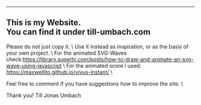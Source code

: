 
-----------------------------------------
  This is my Website.                    
  You can find it under till-umbach.com  
-----------------------------------------

Please do not just copy it. \\
Use it instead as inspiration, or as the basis of your own project. \\
For the animated SVG-Waves check:https://library.superhi.com/posts/how-to-draw-and-animate-an-svg-wave-using-javascript \\
For the animated score I used: https://maxwellito.github.io/vivus-instant/ \\

Feel free to comment if you have suggestions how to improve the site. \\

Thank you!
Till Jonas Umbach



